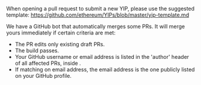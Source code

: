 When opening a pull request to submit a new YIP, please use the suggested template: https://github.com/ethereum/YIPs/blob/master/yip-template.md

We have a GitHub bot that automatically merges some PRs. It will merge yours immediately if certain criteria are met:

 - The PR edits only existing draft PRs.
 - The build passes.
 - Your GitHub username or email address is listed in the 'author' header of all affected PRs, inside <triangular brackets>.
 - If matching on email address, the email address is the one publicly listed on your GitHub profile.
